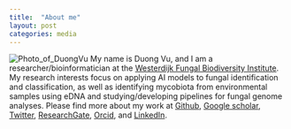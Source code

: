 ```yaml
---
title:  "About me"
layout: post
categories: media
---
```

![Photo_of_DuongVu](https://vuthuyduong.github.io/photos/portrait_DuongVu_original.jpg)
My name is Duong Vu, and I am a researcher/bioinformatician at the [Westerdijk Fungal Biodiversity Institute](https://wi.knaw.nl/). My research interests focus on applying AI models to fungal identification and classification, as well as identifying mycobiota from environmental samples using eDNA and studying/developing pipelines for fungal genome analyses. Please find more about my work at
[Github](https://github.com/vuthuyduong),
[Google scholar](https://scholar.google.com/citations?user=ugNE8zUAAAAJ&hl=en),
[Twitter](https://twitter.com/Duong_Thuy_Vu),
[ResearchGate](https://www.researchgate.net/profile/Duong-Vu-43),
[Orcid](https://orcid.org/0000-0001-7960-2765), and
[LinkedIn](https://www.linkedin.com/in/duong-vu-9a6b3bb7/?originalSubdomain=nl).
